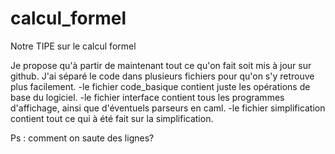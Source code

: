 # calcul_formel
Notre TIPE sur le calcul formel

Je propose qu'à partir de maintenant tout ce qu'on fait soit mis à jour sur github. J'ai séparé le code dans plusieurs fichiers pour qu'on s'y retrouve plus facilement.
 -le fichier code_basique contient juste les opérations de base du logiciel.
 -le fichier interface contient tous les programmes d'affichage, ainsi que d'éventuels parseurs en caml.
 -le fichier simplification contient tout ce qui à été fait sur la simplification.
 
 Ps : comment on saute des lignes?
